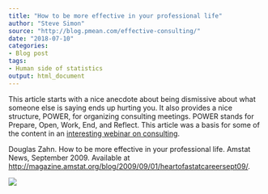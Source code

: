 ```yaml
---
title: "How to be more effective in your professional life"
author: "Steve Simon"
source: "http://blog.pmean.com/effective-consulting/"
date: "2018-07-10"
categories:
- Blog post
tags:
- Human side of statistics
output: html_document
---
```


This article starts with a nice anecdote about being dismissive about
what someone else is saying ends up hurting you. It also provides a nice
structure, POWER, for organizing consulting meetings. POWER stands for
Prepare, Open, Work, End, and Reflect. This article was a basis for some
of the content in an [interesting webinar on
consulting](http://community.amstat.org/cas/new-item/new-item10).


<!---More--->

Douglas Zahn. How to be more effective in your professional life. Amstat
News, September 2009. Available at
<http://magazine.amstat.org/blog/2009/09/01/heartofastatcareersept09/>.

![](http://www.pmean.com/images/images/18/effective-consulting01.png)




